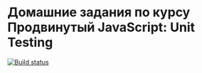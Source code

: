 # Домашние задания по курсу Продвинутый JavaScript: Unit Testing

[![Build status](https://ci.appveyor.com/api/projects/status/mq4fb6um4v2l3rj4?svg=true)](https://ci.appveyor.com/project/errand/ajs-unit-testing)
